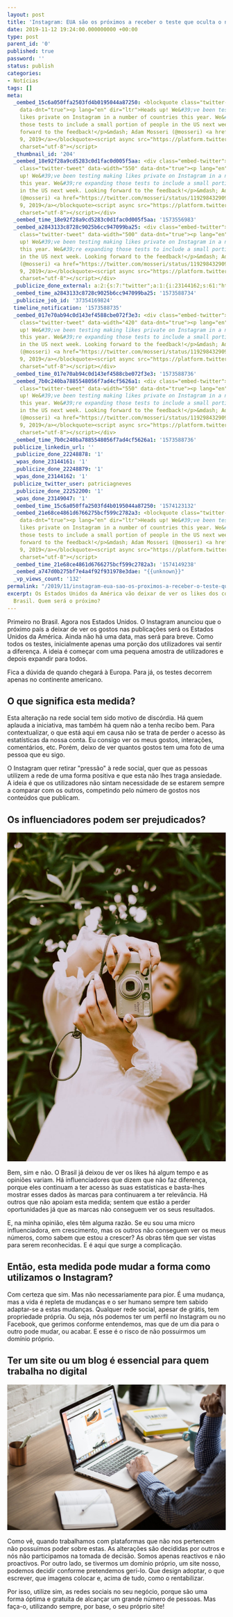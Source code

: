 ```yaml
---
layout: post
title: 'Instagram: EUA são os próximos a receber o teste que oculta o número de likes'
date: 2019-11-12 19:24:00.000000000 +00:00
type: post
parent_id: '0'
published: true
password: ''
status: publish
categories:
- Notícias
tags: []
meta:
  _oembed_15c6a050ffa2503fd4b0195044a87250: <blockquote class="twitter-tweet" data-width="550"
    data-dnt="true"><p lang="en" dir="ltr">Heads up! We&#39;ve been testing making
    likes private on Instagram in a number of countries this year. We&#39;re expanding
    those tests to include a small portion of people in the US next week. Looking
    forward to the feedback!</p>&mdash; Adam Mosseri (@mosseri) <a href="https://twitter.com/mosseri/status/1192984329091043328?ref_src=twsrc%5Etfw">November
    9, 2019</a></blockquote><script async src="https://platform.twitter.com/widgets.js"
    charset="utf-8"></script>
  _thumbnail_id: '204'
  _oembed_18e92f28a9cd5283c0d1fac0d005f5aa: <div class="embed-twitter"><blockquote
    class="twitter-tweet" data-width="550" data-dnt="true"><p lang="en" dir="ltr">Heads
    up! We&#39;ve been testing making likes private on Instagram in a number of countries
    this year. We&#39;re expanding those tests to include a small portion of people
    in the US next week. Looking forward to the feedback!</p>&mdash; Adam Mosseri
    (@mosseri) <a href="https://twitter.com/mosseri/status/1192984329091043328?ref_src=twsrc%5Etfw">November
    9, 2019</a></blockquote><script async src="https://platform.twitter.com/widgets.js"
    charset="utf-8"></script></div>
  _oembed_time_18e92f28a9cd5283c0d1fac0d005f5aa: '1573556983'
  _oembed_a2843133c8728c9025b6cc947099ba25: <div class="embed-twitter"><blockquote
    class="twitter-tweet" data-width="500" data-dnt="true"><p lang="en" dir="ltr">Heads
    up! We&#39;ve been testing making likes private on Instagram in a number of countries
    this year. We&#39;re expanding those tests to include a small portion of people
    in the US next week. Looking forward to the feedback!</p>&mdash; Adam Mosseri
    (@mosseri) <a href="https://twitter.com/mosseri/status/1192984329091043328?ref_src=twsrc%5Etfw">November
    9, 2019</a></blockquote><script async src="https://platform.twitter.com/widgets.js"
    charset="utf-8"></script></div>
  _publicize_done_external: a:2:{s:7:"twitter";a:1:{i:23144162;s:61:"https://twitter.com/patriciagneves/status/1194343856080179205";}s:8:"facebook";a:1:{i:23149047;s:52:"https://facebook.com/114734013293166_123080602458507";}}
  _oembed_time_a2843133c8728c9025b6cc947099ba25: '1573588734'
  _publicize_job_id: '37354169824'
  timeline_notification: '1573588735'
  _oembed_017e70ab94c0d143ef4588cbe072f3e3: <div class="embed-twitter"><blockquote
    class="twitter-tweet" data-width="420" data-dnt="true"><p lang="en" dir="ltr">Heads
    up! We&#39;ve been testing making likes private on Instagram in a number of countries
    this year. We&#39;re expanding those tests to include a small portion of people
    in the US next week. Looking forward to the feedback!</p>&mdash; Adam Mosseri
    (@mosseri) <a href="https://twitter.com/mosseri/status/1192984329091043328?ref_src=twsrc%5Etfw">November
    9, 2019</a></blockquote><script async src="https://platform.twitter.com/widgets.js"
    charset="utf-8"></script></div>
  _oembed_time_017e70ab94c0d143ef4588cbe072f3e3: '1573588736'
  _oembed_7b0c240ba7885548056f7ad4cf5626a1: <div class="embed-twitter"><blockquote
    class="twitter-tweet" data-width="550" data-dnt="true"><p lang="en" dir="ltr">Heads
    up! We&#39;ve been testing making likes private on Instagram in a number of countries
    this year. We&#39;re expanding those tests to include a small portion of people
    in the US next week. Looking forward to the feedback!</p>&mdash; Adam Mosseri
    (@mosseri) <a href="https://twitter.com/mosseri/status/1192984329091043328?ref_src=twsrc%5Etfw">November
    9, 2019</a></blockquote><script async src="https://platform.twitter.com/widgets.js"
    charset="utf-8"></script></div>
  _oembed_time_7b0c240ba7885548056f7ad4cf5626a1: '1573588736'
  publicize_linkedin_url: ''
  _publicize_done_22248878: '1'
  _wpas_done_23144161: '1'
  _publicize_done_22248879: '1'
  _wpas_done_23144162: '1'
  publicize_twitter_user: patriciagneves
  _publicize_done_22252200: '1'
  _wpas_done_23149047: '1'
  _oembed_time_15c6a050ffa2503fd4b0195044a87250: '1574123132'
  _oembed_21e68ce4861d6766275bcf599c2782a3: <blockquote class="twitter-tweet" data-width="550"
    data-dnt="true"><p lang="en" dir="ltr">Heads up! We&#39;ve been testing making
    likes private on Instagram in a number of countries this year. We&#39;re expanding
    those tests to include a small portion of people in the US next week. Looking
    forward to the feedback!</p>&mdash; Adam Mosseri (@mosseri) <a href="https://twitter.com/mosseri/status/1192984329091043328?ref_src=twsrc%5Etfw">November
    9, 2019</a></blockquote><script async src="https://platform.twitter.com/widgets.js"
    charset="utf-8"></script>
  _oembed_time_21e68ce4861d6766275bcf599c2782a3: '1574149238'
  _oembed_a747d0b275bf7e4a4f92f931978e3dae: "{{unknown}}"
  _vp_views_count: '132'
permalink: "/2019/11/instagram-eua-sao-os-proximos-a-receber-o-teste-que-oculta-o-numero-de-likes/"
excerpt: Os Estados Unidos da América vão deixar de ver os likes dos conteúdos no
  Brasil. Quem será o próximo?
---
```

<!-- wp:paragraph -->

Primeiro no Brasil. Agora nos Estados Unidos. O Instagram anunciou que o próximo país a deixar de ver os gostos nas publicações será os Estados Unidos da América. Ainda não há uma data, mas será para breve. Como todos os testes, inicialmente apenas uma porção dos utilizadores vai sentir a diferença. A ideia é começar com uma pequena amostra de utilizadores e depois expandir para todos.

<!-- /wp:paragraph -->

<!-- wp:paragraph -->

Fica a dúvida de quando chegará à Europa. Para já, os testes decorrem apenas no continente americano.

<!-- /wp:paragraph -->

<!-- wp:heading -->

## O que significa esta medida?

<!-- /wp:heading -->

<!-- wp:paragraph -->

Esta alteração na rede social tem sido motivo de discórdia. Há quem aplauda a iniciativa, mas também há quem não a tenha recibo bem. Para contextualizar, o que está aqui em causa não se trata de perder o acesso às estatísticas da nossa conta. Eu consigo ver os meus gostos, interações, comentários, etc. Porém, deixo de ver quantos gostos tem uma foto de uma pessoa que eu sigo.

<!-- /wp:paragraph -->

<!-- wp:paragraph -->

O Instagram quer retirar "pressão" à rede social, quer que as pessoas utilizem a rede de uma forma positiva e que esta não lhes traga ansiedade. A ideia é que os utilizadores não sintam necessidade de se estarem sempre a comparar com os outros, competindo pelo número de gostos nos conteúdos que publicam.

<!-- /wp:paragraph -->

<!-- wp:heading -->

## Os influenciadores podem ser prejudicados?

<!-- /wp:heading -->

<!-- wp:image {"align":"center","id":207,"sizeSlug":"large"} -->

![Photo by Jaspereology on Pexels.com](/assets/images/2019/11/pexels-photo-3179921.jpeg)

<!-- /wp:image -->

<!-- wp:paragraph -->

Bem, sim e não. O Brasil já deixou de ver os likes há algum tempo e as opiniões variam. Há influenciadores que dizem que não faz diferença, porque eles continuam a ter acesso às suas estatísticas e basta-lhes mostrar esses dados às marcas para continuarem a ter relevância. Há outros que não apoiam esta medida; sentem que estão a perder oportunidades já que as marcas não conseguem ver os seus resultados.

<!-- /wp:paragraph -->

<!-- wp:paragraph -->

E, na minha opinião, eles têm alguma razão. Se eu sou uma micro influenciadora, em crescimento, mas os outros não conseguem ver os meus números, como sabem que estou a crescer? As obras têm que ser vistas para serem reconhecidas. E é aqui que surge a complicação.

<!-- /wp:paragraph -->

<!-- wp:heading -->

## Então, esta medida pode mudar a forma como utilizamos o Instagram?

<!-- /wp:heading -->

<!-- wp:paragraph -->

Com certeza que sim. Mas não necessariamente para pior. É uma mudança, mas a vida é repleta de mudanças e o ser humano sempre tem sabido adaptar-se a estas mudanças. Qualquer rede social, apesar de grátis, tem propriedade própria. Ou seja, nós podemos ter um perfil no Instagram ou no Facebook, que gerimos conforme entendemos, mas que de um dia para o outro pode mudar, ou acabar. E esse é o risco de não possuirmos um domínio próprio.

<!-- /wp:paragraph -->

<!-- wp:heading -->

## Ter um site ou um blog é essencial para quem trabalha no digital

<!-- /wp:heading -->

<!-- wp:image {"align":"center","id":206,"sizeSlug":"large"} -->

![Photo by Burst on Pexels.com](/assets/images/2019/11/pexels-photo-374016.jpeg)

<!-- /wp:image -->

<!-- wp:paragraph -->

Como vê, quando trabalhamos com plataformas que não nos pertencem não possuímos poder sobre estas. As alterações são decididas por outros e nós não participamos na tomada de decisão. Somos apenas reactivos e não proactivos. Por outro lado, se tivermos um domínio próprio, um site nosso, podemos decidir conforme pretendemos gerí-lo. Que design adoptar, o que escrever, que imagens colocar e, acima de tudo, como o rentabilizar.

<!-- /wp:paragraph -->

<!-- wp:paragraph -->

Por isso, utilize sim, as redes sociais no seu negócio, porque são uma forma óptima e gratuita de alcançar um grande número de pessoas. Mas faça-o, utilizando sempre, por base, o seu próprio site!